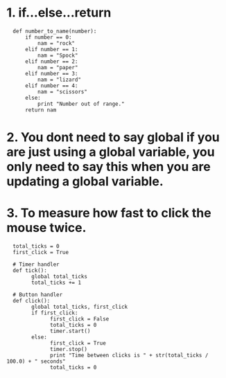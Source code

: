 # 1. if...else...return
      def number_to_name(number):
          if number == 0:
              nam = "rock"
          elif number == 1:
              nam = "Spock"
          elif number == 2:
              nam = "paper"
          elif number == 3:
              nam = "lizard"
          elif number == 4:
              nam = "scissors"
          else:
              print "Number out of range."
          return nam
# 2. You dont need to say global if you are just using a global variable, you only need to say this when you are updating a global variable.
# 3. To measure how fast to click the mouse twice.
      total_ticks = 0
      first_click = True

      # Timer handler
      def tick():
            global total_ticks
            total_ticks += 1
    
      # Button handler
      def click():
            global total_ticks, first_click
            if first_click:
                  first_click = False
                  total_ticks = 0
                  timer.start()
            else:
                  first_click = True
                  timer.stop()
                  print "Time between clicks is " + str(total_ticks / 100.0) + " seconds"
                  total_ticks = 0
